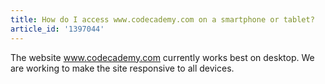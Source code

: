 ```yaml
---
title: How do I access www.codecademy.com on a smartphone or tablet?
article_id: '1397044'
---
```

The website www.codecademy.com currently works best on desktop. We are working to make the site responsive to all devices.